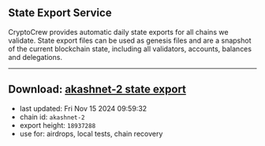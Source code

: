 ## State Export Service
CryptoCrew provides automatic daily state exports for all chains we validate. State export files can be used as genesis files and are a snapshot of the current blockchain state, including all validators, accounts, balances and delegations.

---
**Download: [akashnet-2 state export](https://dl-eu2.ccvalidators.com/SERVICE/akash/akashnet-2_export_18937288.json)**
---

- last updated: Fri Nov 15 2024 09:59:32
- chain id: `akashnet-2`
- export height: `18937288`
- use for: airdrops, local tests, chain recovery
